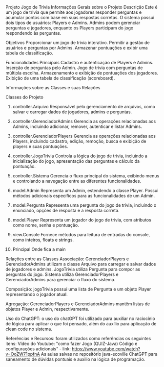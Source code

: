 Projeto Jogo de Trivia
Informações Gerais sobre o Projeto
Descrição
Este é um jogo de trivia que permite aos jogadores responder perguntas e acumular pontos com base em suas respostas corretas. O sistema possui dois tipos de usuários: Players e Admins. Admins podem gerenciar perguntas e jogadores, enquanto os Players participam do jogo respondendo às perguntas.

Objetivos
Proporcionar um jogo de trivia interativo.
Permitir a gestão de usuários e perguntas por Admins.
Armazenar pontuações e exibir uma tabela de classificação.

Funcionalidades Principais
Cadastro e autenticação de Players e Admins.
Inserção de perguntas pelo Admin.
Jogo de trivia com perguntas de múltipla escolha.
Armazenamento e exibição de pontuações dos jogadores.
Exibição de uma tabela de classificação (scoreboard).

Informações sobre as Classes e suas Relações

Classes do Projeto
1. controller.Arquivo
Responsável pelo gerenciamento de arquivos, como salvar e carregar dados de jogadores, admins e perguntas.

2. controller.GerenciadorAdmins
Gerencia as operações relacionadas aos Admins, incluindo adicionar, remover, autenticar e listar Admins.

3. controller.GerenciadorPlayers
Gerencia as operações relacionadas aos Players, incluindo cadastro, edição, remoção, busca e exibição de players e suas pontuações.

4. controller.JogoTrivia
Controla a lógica do jogo de trivia, incluindo a inicialização do jogo, apresentação das perguntas e cálculo da pontuação.

5. controller.Sistema
Gerencia o fluxo principal do sistema, exibindo menus e controlando a navegação entre as diferentes funcionalidades.

6. model.Admin
Representa um Admin, estendendo a classe Player. Possui métodos adicionais específicos para as funcionalidades de um Admin.

7. model.Pergunta
Representa uma pergunta do jogo de trivia, incluindo o enunciado, opções de resposta e a resposta correta.

8. model.Player
Representa um jogador do jogo de trivia, com atributos como nome, senha e pontuação.

9. view.Console
Fornece métodos para leitura de entradas do console, como inteiros, floats e strings.

10. Principal
Onde fica a main

Relações entre as Classes
Associação: GerenciadorPlayers e GerenciadorAdmins utilizam a classe Arquivo para carregar e salvar dados de jogadores e admins.
JogoTrivia utiliza Pergunta para compor as perguntas do jogo.
Sistema utiliza GerenciadorPlayers e GerenciadorAdmins para gerenciar o fluxo do sistema.

Composição: jogoTrivia possui uma lista de Pergunta e um objeto Player representando o jogador atual.

Agregação: GerenciadorPlayers e GerenciadorAdmins mantêm listas de objetos Player e Admin, respectivamente.

Uso do ChatGPT: o uso do chatGPT foi utilizado para auxiliar no raciocínio de lógica para aplicar o que foi pensado, além do auxílio para aplicação de clean code no sistema.

Referências e Recursos: foram utilizados como referências os seguintes itens:
Vídeo do Youtube: "como fazer Jogo (QUIZ-Java) Código e configurações adicionais" - link: https://www.youtube.com/watch?v=OoZW71ppfnA
As aulas salvas no repositório java-ecoville
ChatGPT para saneamento de dúvidas pontuais e auxilio na lógica de programação.











